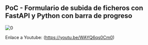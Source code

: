 ## PoC - Formulario de subida de ficheros con FastAPI y Python con barra de progreso
![0](https://user-images.githubusercontent.com/20743678/227658115-8be41837-41d7-4475-829d-51c993e50a82.jpg)

Enlace a Youtube:
(https://youtu.be/WAYQ6qs0Cm0)

